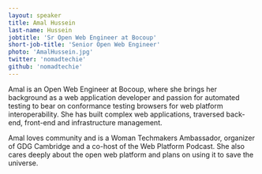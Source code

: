 ```yaml
---
layout: speaker
title: Amal Hussein
last-name: Hussein
jobtitle: 'Sr Open Web Engineer at Bocoup'
short-job-title: 'Senior Open Web Engineer'
photo: 'AmalHussein.jpg'
twitter: 'nomadtechie'
github: 'nomadtechie'
---
```


Amal is an Open Web Engineer at Bocoup, where she brings her background as a web application developer and passion for automated testing to bear on conformance testing browsers for web platform interoperability. She has built complex web applications, traversed back-end, front-end and infrastructure management.

Amal loves community and is a Woman Techmakers Ambassador, organizer of GDG Cambridge and a co-host of the Web Platform Podcast. She also cares deeply about the open web platform and plans on using it to save the universe.
